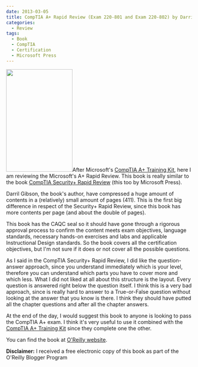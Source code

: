 ```yaml
---
date: 2013-03-05
title: CompTIA A+ Rapid Review (Exam 220-801 and Exam 220-802) by Darril Gibson (Microsoft Press)
categories:
  - Review
tags:
  - Book
  - CompTIA
  - Certification
  - Microsoft Press
---
```

<img class="alignleft" alt="" src="http://akamaicovers.oreilly.com/images/9780735666825/cat.gif" width="180" height="278" />After Microsoft's [CompTIA A+ Training Kit</a>, here I am reviewing the Microsoft's A+ Rapid Review. This book is really similar to the book <a href="http://fabiolocati.com/2013/01/comptia-security-rapid-review-exam-sy0-301-by-michael-gregg-microsoft-press/">CompTIA Security+ Rapid Review](http://fabiolocati.com/2013/01/comptia-a-training-kit-exam-220-801-and-exam-220-802-by-darril-gibson-microsoft-press/) (this too by Microsoft Press).

Darril Gibson, the book's author, have compressed a huge amount of contents in a (relatively) small amount of pages (411). This is the first big difference in respect of the Security+ Rapid Review, since this book has more contents per page (and about the double of pages).

This book has the CAQC seal so it should have gone through a rigorous approval process to confirm the content meets exam objectives, language standards, necessary hands-on exercises and labs and applicable Instructional Design standards. So the book covers all the certification objectives, but I'm not sure if it does or not cover all the possible questions.

As I said in the CompTIA Security+ Rapid Review, I did like the question-answer approach, since you understand immediately which is your level, therefore you can understand which parts you have to cover more and which less. What I did not liked at all about this structure is the layout. Every question is answered right below the question itself. I think this is a very bad approach, since is really hard to answer to a True-or-False question without looking at the answer that you know is there. I think they should have putted all the chapter questions and after all the chapter answers.

At the end of the day, I would suggest this book to anyone is looking to pass the CompTIA A+ exam. I think it's very useful to use it combined with the [CompTIA A+ Training Kit](http://fabiolocati.com/2013/01/comptia-a-training-kit-exam-220-801-and-exam-220-802-by-darril-gibson-microsoft-press/) since they complete one the other.

You can find the book at [O'Reilly website](http://shop.oreilly.com/product/0790145349637.do).

**Disclaimer:** I received a free electronic copy of this book as part of the O'Reilly Blogger Program
